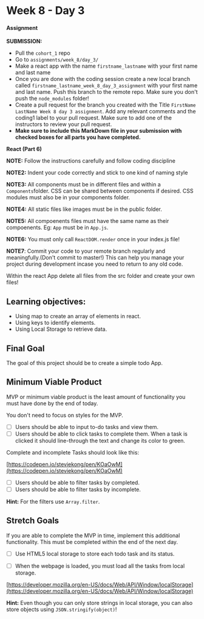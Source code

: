 # Week 8 - Day 3

#### Assignment

**SUBMISSION:**

- Pull the `cohort_1` repo
- Go to `assignments/week_8/day_3/` 
- Make a react app with the name `firstname_lastname` with your first name and last name  
- Once you are done with the coding session create a new local branch called `firstname_lastname_week_8_day_3_assignment` with your first name and last name. Push this branch to the remote repo. Make sure you don't push the `node_modules` folder!
- Create a pull request for the branch you created with the Title `FirstName LastName Week 8 day 3 assignment`. Add any relevant comments and the coding1 label to your pull request. Make sure to add one of the instructors to review your pull request.
- **Make sure to include this MarkDown file in your submission with checked boxes for all parts you have completed.**

**React (Part 6)**

**NOTE:** Follow the instructions carefully and follow coding discipline

**NOTE2:** Indent your code correctly and stick to one kind of naming style

**NOTE3:** All components must be in different files and within a `Components`folder. CSS can be shared between components if desired. CSS modules must also be in your components folder. 

**NOTE4:** All static files like images must be in the public folder.

**NOTE5:** All compoenents files must have the same name as their compoenents. Eg: `App` must be in `App.js`.

**NOTE6:** You must only call `ReactDOM.render` once in your index.js file! 

**NOTE7**: Commit your code to your remote branch regularly and meaningfully.(Don't commit to master!) This can help you manage your project during development incase you need to return to any old code. 

Within the react App delete all files from the src folder and create your own files!

## Learning objectives:
- Using map to create an array of elements in react.
- Using keys to identify elements.
- Using Local Storage to retrieve data.

## Final Goal

The goal of this project should be to create a simple todo App.

## Minimum Viable Product

MVP or minimum viable product is the least amount of functionality you must have done by the end of today.

You don't need to focus on styles for the MVP.

- [ ] Users should be able to input to-do tasks and view them. 
- [ ] Users should be able to click tasks to complete them. When a task is clicked it should  line-through the text and change its color to green. 

Complete and incomplete Tasks should look like this:

[https://codepen.io/steviekong/pen/KOaOwM](https://codepen.io/steviekong/pen/KOaOwM)    

- [ ] Users should be able to filter tasks by completed.
- [ ] Users should be able to filter tasks by incomplete.

**Hint:** For the filters use `Array.filter`. 
## Stretch Goals

If you are able to complete the MVP in time, implement this additional functionality. 
This must be completed within the end of the next day.

- [ ] Use HTML5 local storage to store each todo task and its status. 
- [ ] When the webpage is loaded, you must load all the tasks from local storage.


[https://developer.mozilla.org/en-US/docs/Web/API/Window/localStorage](https://developer.mozilla.org/en-US/docs/Web/API/Window/localStorage)

**Hint:** Even though you can only store strings in local storage, you can also store objects using `JSON.stringify(object)`! 






    


